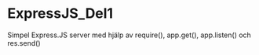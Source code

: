 # ExpressJS_Del1
Simpel Express.JS server med hjälp av require(), app.get(), app.listen() och res.send()
